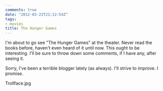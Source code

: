 ```yaml
---
comments: true
date: "2012-03-23T21:12:54Z"
tags:
- movies
title: The Hunger Games
---
```


I'm about to go see "The Hunger Games" at the theater. Never read the books
before, haven't even heard of it until now. This ought to be interesting. I'll
be sure to throw down some comments, if I have any, after seeing it.

Sorry, I've been a terrible blogger lately (as always). I'll strive to improve.
I promise.

Trollface.jpg
